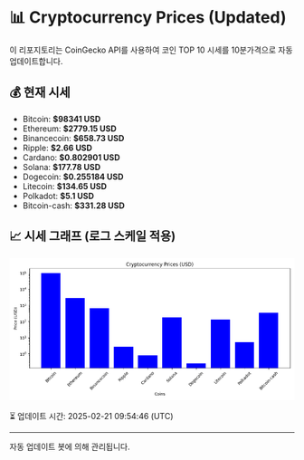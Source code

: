 
# 📊 Cryptocurrency Prices (Updated)

이 리포지토리는 CoinGecko API를 사용하여 코인 TOP 10 시세를 10분가격으로 자동 업데이트합니다.

## 💰 현재 시세
- Bitcoin: **$98341 USD**
- Ethereum: **$2779.15 USD**
- Binancecoin: **$658.73 USD**
- Ripple: **$2.66 USD**
- Cardano: **$0.802901 USD**
- Solana: **$177.78 USD**
- Dogecoin: **$0.255184 USD**
- Litecoin: **$134.65 USD**
- Polkadot: **$5.1 USD**
- Bitcoin-cash: **$331.28 USD**

## 📈 시세 그래프 (로그 스케일 적용)
![Crypto Prices](crypto_prices.png)

⏳ 업데이트 시간: 2025-02-21 09:54:46 (UTC)

---
자동 업데이트 봇에 의해 관리됩니다.
